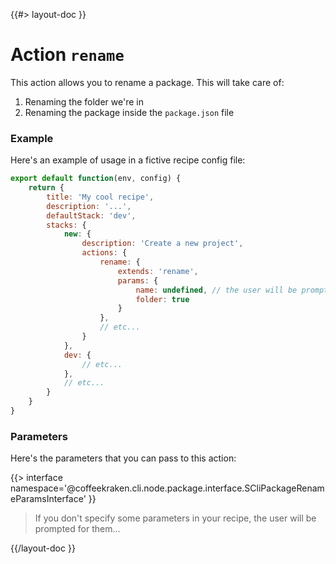 <!--
/**
 * @name            rename
 * @namespace       doc.recipes.actions
 * @type            Markdown
 * @platform        md
 * @status          stable
 * @menu            Documentation / Recipes / Actions          /doc/recipes/actions/rename
 *
 * @since           2.0.0
 * @author    Olivier Bossel <olivier.bossel@gmail.com> (https://olivierbossel.com)
 */
-->

{{#> layout-doc }}

# Action `rename`

This action allows you to rename a package. This will take care of:

1. Renaming the folder we're in
2. Renaming the package inside the `package.json` file

### Example

Here's an example of usage in a fictive recipe config file:

```js
export default function(env, config) {
    return {
        title: 'My cool recipe',
        description: '...',
        defaultStack: 'dev',
        stacks: {
            new: {
                description: 'Create a new project',
                actions: {
                    rename: {
                        extends: 'rename',
                        params: {
                            name: undefined, // the user will be prompted for it...
                            folder: true
                        }
                    },
                    // etc...
                }
            },
            dev: {
                // etc...
            },
            // etc...
        }
    }
}
```

### Parameters

Here's the parameters that you can pass to this action:

{{> interface namespace='@coffeekraken.cli.node.package.interface.SCliPackageRenameParamsInterface' }}

> If you don't specify some parameters in your recipe, the user will be prompted for them...

{{/layout-doc }}
